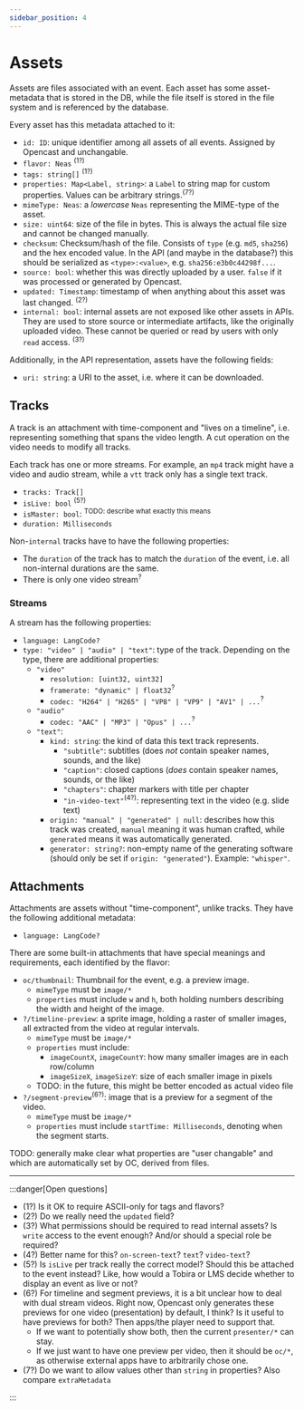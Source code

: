 ```yaml
---
sidebar_position: 4
---
```


# Assets

Assets are files associated with an event.
Each asset has some asset-metadata that is stored in the DB, while the file itself is stored in the file system and is referenced by the database.

Every asset has this metadata attached to it:
- `id: ID`: unique identifier among all assets of all events. Assigned by Opencast and unchangable.
- `flavor: Neas` <sup>(1?)</sup>
- `tags: string[]` <sup>(1?)</sup>
- `properties: Map<Label, string>`: a `Label` to string map for custom properties. Values can be arbitrary strings.<sup>(7?)</sup>
- `mimeType: Neas`: a *lowercase* `Neas` representing the MIME-type of the asset.
- `size: uint64`: size of the file in bytes. This is always the actual file size and cannot be changed manually.
- `checksum`: Checksum/hash of the file. Consists of `type` (e.g. `md5`, `sha256`) and the hex encoded value. In the API (and maybe in the database?) this should be serialized as `<type>:<value>`, e.g. `sha256:e3b0c44298f...`.
- `source: bool`: whether this was directly uploaded by a user. `false` if it was processed or generated by Opencast.
- `updated: Timestamp`: timestamp of when anything about this asset was last changed. <sup>(2?)</sup>
- `internal: bool`: internal assets are not exposed like other assets in APIs. They are used to store source or intermediate artifacts, like the originally uploaded video. These cannot be queried or read by users with only `read` access. <sup>(3?)</sup>

Additionally, in the API representation, assets have the following fields:
- `uri: string`: a URI to the asset, i.e. where it can be downloaded.


## Tracks

A track is an attachment with time-component and "lives on a timeline", i.e. representing something that spans the video length.
A cut operation on the video needs to modify all tracks.

Each track has one or more streams.
For example, an `mp4` track might have a video and audio stream, while a `vtt` track only has a single text track.

- `tracks: Track[]`
- `isLive: bool` <sup>(5?)</sup>
- `isMaster: bool`: <sup>TODO: describe what exactly this means</sup>
- `duration: Milliseconds`

Non-`internal` tracks have to have the following properties:
- The `duration` of the track has to match the `duration` of the event, i.e. all non-internal durations are the same.
- There is only one video stream<sup>?</sup>


### Streams

A stream has the following properties:
- `language: LangCode?`
- `type: "video" | "audio" | "text"`: type of the track. Depending on the type, there are additional properties:
  - `"video"`
    - `resolution: [uint32, uint32]`
    - `framerate: "dynamic" | float32`<sup>?</sup>
    - `codec: "H264" | "H265" | "VP8" | "VP9" | "AV1" | ...`<sup>?</sup>
  - `"audio"`
    - `codec: "AAC" | "MP3" | "Opus" | ...`<sup>?</sup>
  - `"text"`:
    - `kind: string`: the kind of data this text track represents.
      - `"subtitle"`: subtitles (does *not* contain speaker names, sounds, and the like)
      - `"caption"`: closed captions (*does* contain speaker names, sounds, or the like)
      - `"chapters"`: chapter markers with title per chapter
      - `"in-video-text"`<sup>(4?)</sup>: representing text in the video (e.g. slide text)
    - `origin: "manual" | "generated" | null`: describes how this track was created, `manual` meaning it was human crafted, while `generated` means it was automatically generated.
    - `generator: string?`: non-empty name of the generating software (should only be set if `origin: "generated"`). Example: `"whisper"`.

## Attachments

Attachments are assets without "time-component", unlike tracks.
They have the following additional metadata:
- `language: LangCode?`

There are some built-in attachments that have special meanings and requirements, each identified by the flavor:

- `oc/thumbnail`: Thumbnail for the event, e.g. a preview image.
  - `mimeType` must be `image/*`
  - `properties` must include `w` and `h`, both holding numbers describing the width and height of the image.
- `?/timeline-preview`: a sprite image, holding a raster of smaller images, all extracted from the video at regular intervals.
  - `mimeType` must be `image/*`
  - `properties` must include:
    - `imageCountX`, `imageCountY`: how many smaller images are in each row/column
    - `imageSizeX`, `imageSizeY`: size of each smaller image in pixels
  - TODO: in the future, this might be better encoded as actual video file
- `?/segment-preview`<sup>(6?)</sup>: image that is a preview for a segment of the video.
  - `mimeType` must be `image/*`
  - `properties` must include `startTime: Milliseconds`, denoting when the segment starts.

TODO: generally make clear what properties are "user changable" and which are automatically set by OC, derived from files.

---

:::danger[Open questions]

- (1?) Is it OK to require ASCII-only for tags and flavors?
- (2?) Do we really need the `updated` field?
- (3?) What permissions should be required to read internal assets? Is `write` access to the event enough? And/or should a special role be required?
- (4?) Better name for this? `on-screen-text`? `text`? `video-text`?
- (5?) Is `isLive` per track really the correct model? Should this be attached to the event instead? Like, how would a Tobira or LMS decide whether to display an event as live or not?
- (6?) For timeline and segment previews, it is a bit unclear how to deal with dual stream videos. Right now, Opencast only generates these previews for one video (presentation) by default, I think? Is it useful to have previews for both? Then apps/the player need to support that.
  - If we want to potentially show both, then the current `presenter/*` can stay.
  - If we just want to have one preview per video, then it should be `oc/*`, as otherwise external apps have to arbitrarily chose one.
- (7?) Do we want to allow values other than `string` in properties? Also compare `extraMetadata`

:::
